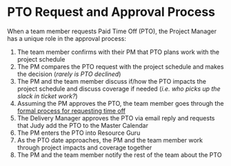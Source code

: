 # PTO Request and Approval Process

When a team member requests Paid Time Off (PTO), the Project Manager has a unique role in the approval process:

1. The team member confirms with their PM that PTO plans work with the project schedule
2. The PM compares the PTO request with the project schedule and makes the decision (*rarely is PTO declined*)
3. The PM and the team member discuss if/how the PTO impacts the project schedule and discuss coverage if needed (*i.e. who picks up the slack in ticket work?*)
4. Assuming the PM approves the PTO, the team member goes through the [formal process for requesting time off](https://github.com/CivicActions/handbook/docs/03-policies/benefits.md#pto)
5. The Delivery Manager approves the PTO via email reply and requests that Judy add the PTO to the Master Calendar
6. The PM enters the PTO into Resource Guru
7. As the PTO date approaches, the PM and the team member work through project impacts and coverage together
8. The PM and the team member notify the rest of the team about the PTO
